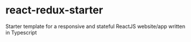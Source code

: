 # react-redux-starter
Starter template for a responsive and stateful ReactJS website/app written in Typescript
